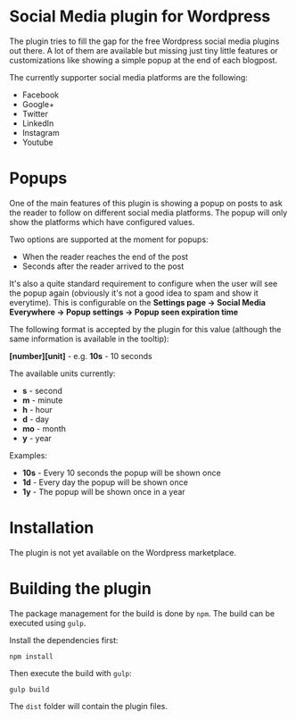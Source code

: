 # Social Media plugin for Wordpress
The plugin tries to fill the gap for the free Wordpress social media plugins out there. A lot of them are available but missing just tiny little features or customizations like showing a simple popup at the end of each blogpost.

The currently supporter social media platforms are the following:
- Facebook
- Google+
- Twitter
- LinkedIn
- Instagram
- Youtube

# Popups
One of the main features of this plugin is showing a popup on posts to ask the reader to follow on different social media platforms. The popup will only show the platforms which have configured values.

Two options are supported at the moment for popups:
- When the reader reaches the end of the post
- Seconds after the reader arrived to the post

It's also a quite standard requirement to configure when the user will see the popup again (obviously it's not a good idea to spam and show it everytime). This is configurable on the **Settings page -> Social Media Everywhere -> Popup settings -> Popup seen expiration time**

The following format is accepted by the plugin for this value (although the same information is available in the tooltip):

**[number][unit]** - e.g. **10s** - 10 seconds

The available units currently:
- **s** - second
- **m** - minute
- **h** - hour
- **d** - day
- **mo** - month
- **y** - year

Examples:
- **10s** - Every 10 seconds the popup will be shown once
- **1d** - Every day the popup will be shown once
- **1y** - The popup will be shown once in a year

# Installation
The plugin is not yet available on the Wordpress marketplace.

# Building the plugin
The package management for the build is done by `npm`. The build can be executed using `gulp`.

Install the dependencies first:
```
npm install
```
Then execute the build with `gulp`:
```
gulp build
```
The `dist` folder will contain the plugin files.

